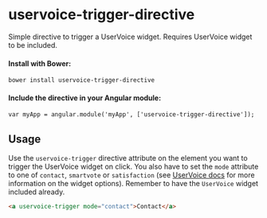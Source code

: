 uservoice-trigger-directive
===========================

Simple directive to trigger a UserVoice widget. Requires UserVoice widget to be included.

#### Install with Bower:

```
bower install uservoice-trigger-directive
```

#### Include the directive in your Angular module:

```
var myApp = angular.module('myApp', ['uservoice-trigger-directive']);
```

## Usage

Use the `uservoice-trigger` directive attribute on the element you want to trigger the UserVoice widget on click. You also have to set the `mode` attribute to one of `contact`, `smartvote` or `satisfaction` (see [UserVoice docs](https://developer.uservoice.com/docs/widgets/overview/) for more information on the widget options). Remember to have the `UserVoice` widget included already.

```html
<a uservoice-trigger mode="contact">Contact</a>
```
